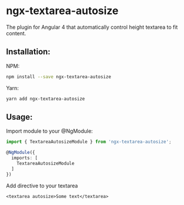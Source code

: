 # ngx-textarea-autosize
The plugin for Angular 4 that automatically control height textarea to fit content.

## Installation:

NPM:
```bash
npm install --save ngx-textarea-autosize
```
Yarn:
```bash
yarn add ngx-textarea-autosize
```

## Usage:
Import module to your @NgModule:

```typescript
import { TextareaAutosizeModule } from 'ngx-textarea-autosize';

@NgModule({
  imports: [
    TextareaAutosizeModule
  ]
})
```

Add directive to your textarea
```
<textarea autosize>Some text</textarea>
```
